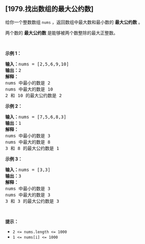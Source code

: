 ## [1979.找出数组的最大公约数]
<p>给你一个整数数组 <code>nums</code> ，返回数组中最大数和最小数的 <strong>最大公约数</strong> 。</p>

<p>两个数的&nbsp;<strong>最大公约数</strong> 是能够被两个数整除的最大正整数。</p>

<p>&nbsp;</p>

<p><strong>示例 1：</strong></p>

<pre><strong>输入：</strong>nums = [2,5,6,9,10]
<strong>输出：</strong>2
<strong>解释：</strong>
nums 中最小的数是 2
nums 中最大的数是 10
2 和 10 的最大公约数是 2
</pre>

<p><strong>示例 2：</strong></p>

<pre><strong>输入：</strong>nums = [7,5,6,8,3]
<strong>输出：</strong>1
<strong>解释：</strong>
nums 中最小的数是 3
nums 中最大的数是 8
3 和 8 的最大公约数是 1
</pre>

<p><strong>示例 3：</strong></p>

<pre><strong>输入：</strong>nums = [3,3]
<strong>输出：</strong>3
<strong>解释：</strong>
nums 中最小的数是 3
nums 中最大的数是 3
3 和 3 的最大公约数是 3
</pre>

<p>&nbsp;</p>

<p><strong>提示：</strong></p>

<ul>
	<li><code>2 &lt;= nums.length &lt;= 1000</code></li>
	<li><code>1 &lt;= nums[i] &lt;= 1000</code></li>
</ul>

